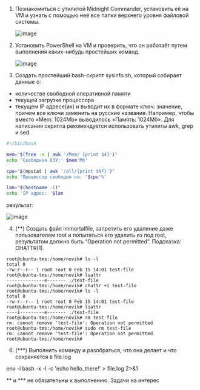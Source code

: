 1. Познакомиться с утилитой Midnight Commander, установить её на VM и узнать с помощью неё все папки верхнего уровня файловой системы.

   ![image](https://github.com/tms-dos21-onl/sergey-novik/assets/77771829/f391950a-e513-4c1e-bbfa-0457a045ceff)

2. Установить PowerShell на VM и проверить, что он работаёт путем выполнения каких-нибудь простейших команд.  

   ![image](https://github.com/tms-dos21-onl/sergey-novik/assets/77771829/028425f8-193d-4325-b390-b3ab4b4c8d67)  
  
3. Создать простейший bash-скрипт sysinfo.sh, который собирает данные о:
 - количестве свободной оперативной памяти
 - текущей загрузке процессора
 - текущем IP адресе(ах)
 и выводит их в формате ключ: значение, причем все ключи заменить на русские названия. Например, чтобы вместо «Mem: 1024Mb» выводилось «Память: 1024Мб». Для написания скрипта рекомендуется использовать утилиты awk, grep и 
 sed.

```bash
#!/bin/bash

mem="$(free -m | awk '/Mem/ {print $4}')"
echo 'Свободная ОЗУ:' $mem'Мб'

cpu="$(mpstat | awk '/all/{print $NF}')"
echo 'Процессор свободен на: '$cpu'%'

lan="$(hostname -I)"
echo 'IP адрес: '$lan
```
результат:  

![image](https://github.com/tms-dos21-onl/sergey-novik/assets/77771829/3e0309a6-e926-4c2d-b1b2-61049f1a2321)
  
4. (**) Cоздать файл immortalfile, запретить его удаление даже пользователем root и попытаться его удалить из под root, результатом должно быть “Operation not permitted”. Подсказка: CHATTR(1).

```console
root@ubuntu-tms:/home/novik# ls -l
total 0
-rw-r--r-- 1 root root 0 Feb 15 14:01 test-file
root@ubuntu-tms:/home/novik# lsattr
--------------e------- ./test-file
root@ubuntu-tms:/home/novik# chattr +i test-file
root@ubuntu-tms:/home/novik# ls -l
total 0
-rw-r--r-- 1 root root 0 Feb 15 14:01 test-file
root@ubuntu-tms:/home/novik# lsattr
----i---------e------- ./test-file
root@ubuntu-tms:/home/novik# rm test-file
rm: cannot remove 'test-file': Operation not permitted
root@ubuntu-tms:/home/novik# sudo rm test-file
rm: cannot remove 'test-file': Operation not permitted
root@ubuntu-tms:/home/novik#
```
   
6. (***) Выполнить команду и разобраться, что она делает и что сохраняется в file.log

env -i bash -x -l -c 'echo hello_there!' > file.log 2>&1

** и *** не обязательны к выполнению. Задачи на интерес
